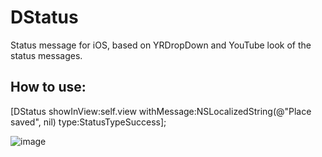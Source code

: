 DStatus
=======

Status message for iOS, based on YRDropDown and YouTube look of the status messages.

## How to use:
[DStatus showInView:self.view withMessage:NSLocalizedString(@"Place saved", nil) type:StatusTypeSuccess];

![image](http://farm9.staticflickr.com/8490/8253769123_1f8af31bb7.jpg)